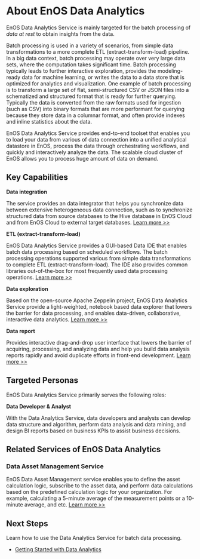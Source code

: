 # About EnOS Data Analytics

EnOS Data Analytics Service is mainly targeted for the batch processing of _data at rest_ to obtain insights from the data.

Batch processing is used in a variety of scenarios, from simple data transformations to a more complete ETL (extract-transform-load) pipeline. In a big data context, batch processing may operate over very large data sets, where the computation takes significant time. Batch processing typically leads to further interactive exploration, provides the modeling-ready data for machine learning, or writes the data to a data store that is optimized for analytics and visualization. One example of batch processing is to transform a large set of flat, semi-structured CSV or JSON files into a schematized and structured format that is ready for further querying. Typically the data is converted from the raw formats used for ingestion (such as CSV) into binary formats that are more performant for querying because they store data in a columnar format, and often provide indexes and inline statistics about the data.

EnOS Data Analytics Service provides end-to-end toolset that enables you to load your data from various of data connection into a unified analytical datastore in EnOS, process the data through orchestrating workflows, and quickly and interactively analyze the data. The scalable cloud cluster of EnOS allows you to process huge amount of data on demand.


## Key Capabilities

**Data integration**

The service provides an data integrator that helps you synchronize data between extensive heterogeneous data connection, such as to synchronize structured data from source databases to the Hive database in EnOS Cloud and from EnOS Cloud to external target databases. [Learn more >>](data_integration/di_overview)

**ETL (extract-transform-load)**

EnOS Data Analytics Service provides a GUI-based Data IDE that enables batch data processing based on scheduled workflows. The batch processing operations supported various from simple data transformations to complete ETL (extract-transform-load). The IDE also provides common libraries out-of-the-box for most frequently used data processing operations. [Learn more >>](data_ide/dataide_overview)

**Data exploration**

Based on the open-source Apache Zeppelin project, EnOS Data Analytics Service provide a light-weighted, notebook based data explorer that lowers the barrier for data processing, and enables data-driven, collaborative, interactive data analytics. [Learn more >>](data_explorer/dataexplorer_overview)

**Data report**

Provides interactive drag-and-drop user interface that lowers the barrier of acquiring, processing, and analyzing data and help you build data analysis reports rapidly and avoid duplicate efforts in front-end development. [Learn more >>](data_report/report_overview)

## Targeted Personas

EnOS Data Analytics Service primarily serves the following roles:

**Data Developer & Analyst**

With the Data Analytics Service, data developers and analysts can develop data structure and algorithm, perform data analysis and data mining, and design BI reports based on business KPIs to assist business decisions.

## Related Services of EnOS Data Analytics

### Data Asset Management Service

EnOS Data Asset Management service enables you to define the asset calculation logic, subscribe to the asset data, and perform data calculations based on the predefined calculation logic for your organization. For example, calculating a 5-minute average of the measurement points or a 10-minute average, and etc. [Learn more >>](/docs/data-asset/en/latest/data_asset_overview.html)


## Next Steps

Learn how to use the Data Analytics Service for batch data processing.

- [Getting Started with Data Analytics](gettingstarted)
